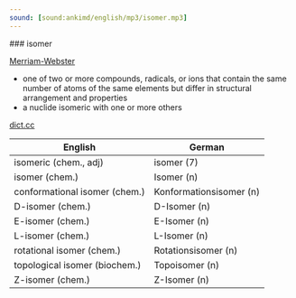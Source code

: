 ```yaml
---
sound: [sound:ankimd/english/mp3/isomer.mp3]
---
```


\### isomer

[Merriam-Webster](https://www.merriam-webster.com/dictionary/isomer)

- one of two or more compounds, radicals, or ions that contain the same number of atoms of the same elements but differ in structural arrangement and properties
- a nuclide isomeric with one or more others

[dict.cc](https://www.dict.cc/isomer)

| English        | German       |
| -------------- | ------------ |
| isomeric (chem., adj) | isomer (7) |
| isomer (chem.) | Isomer (n) |
| conformational isomer (chem.) | Konformationsisomer (n) |
| D-isomer (chem.) | D-Isomer (n) |
| E-isomer (chem.) | E-Isomer (n) |
| L-isomer (chem.) | L-Isomer (n) |
| rotational isomer (chem.) | Rotationsisomer (n) |
| topological isomer (biochem.) | Topoisomer (n) |
| Z-isomer (chem.) | Z-Isomer (n) |
